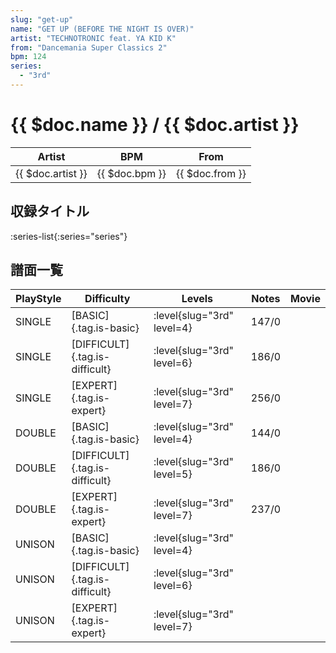 ```yaml
---
slug: "get-up"
name: "GET UP (BEFORE THE NIGHT IS OVER)"
artist: "TECHNOTRONIC feat. YA KID K"
from: "Dancemania Super Classics 2"
bpm: 124
series:
  - "3rd"
---
```


# {{ $doc.name }} / {{ $doc.artist }}

|Artist|BPM|From|
|------|---|----|
|{{ $doc.artist }}|{{ $doc.bpm }}|{{ $doc.from }}|

## 収録タイトル

:series-list{:series="series"}

## 譜面一覧

|PlayStyle|Difficulty|Levels|Notes|Movie|
|---------|----------|------|-----|-----|
|SINGLE|[BASIC]{.tag.is-basic}|<div class="field is-grouped is-grouped-multiline"> :level{slug="3rd" level=4}</div>|147/0||
|SINGLE|[DIFFICULT]{.tag.is-difficult}|<div class="field is-grouped is-grouped-multiline"> :level{slug="3rd" level=6}</div>|186/0||
|SINGLE|[EXPERT]{.tag.is-expert}|<div class="field is-grouped is-grouped-multiline"> :level{slug="3rd" level=7}</div>|256/0||
|DOUBLE|[BASIC]{.tag.is-basic}|<div class="field is-grouped is-grouped-multiline"> :level{slug="3rd" level=4}</div>|144/0||
|DOUBLE|[DIFFICULT]{.tag.is-difficult}|<div class="field is-grouped is-grouped-multiline"> :level{slug="3rd" level=5}</div>|186/0||
|DOUBLE|[EXPERT]{.tag.is-expert}|<div class="field is-grouped is-grouped-multiline"> :level{slug="3rd" level=7}</div>|237/0||
|UNISON|[BASIC]{.tag.is-basic}|<div class="field is-grouped is-grouped-multiline"> :level{slug="3rd" level=4}</div>|||
|UNISON|[DIFFICULT]{.tag.is-difficult}|<div class="field is-grouped is-grouped-multiline"> :level{slug="3rd" level=6}</div>|||
|UNISON|[EXPERT]{.tag.is-expert}|<div class="field is-grouped is-grouped-multiline"> :level{slug="3rd" level=7}</div>|||
